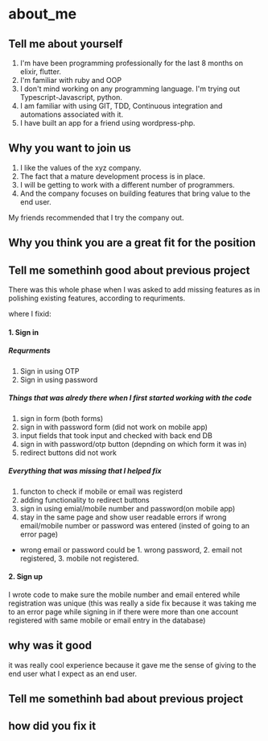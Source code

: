 # about_me

## Tell me about yourself
1. I'm have been programming professionally for the last 8 months on elixir, flutter.
2. I'm familiar with ruby and OOP
3. I don't mind working on any programming language. I'm trying out Typescript-Javascript, python.
4. I am familiar with using GIT, TDD, Continuous integration and automations associated with it. 
5. I have built an app for a friend using wordpress-php.

## Why you want to join us
1. I like the values of the xyz company.
2. The fact that a mature development process is in place.
3. I will be getting to work with a different number of programmers.
4. And the company focuses on building features that bring value to the end user.

My friends recommended that I try the company out.

## Why you think you are a great fit for the position
## Tell me somethinh good about previous project
There was this whole phase when I was asked to add missing features
as in polishing existing features, according to requriments.

where I fixid:
#### 1. Sign in
##### Requrments
1. Sign in using OTP
2. Sign in using password
##### Things that was alredy there when I first started working with the code
1. sign in form (both forms)
2. sign in with password form (did not work on mobile app)
3. input fields that took input and checked with back end DB
4. sign in with password/otp button (depnding on which form it was in)
5. redirect buttons did not work

##### Everything that was missing that I helped fix
1. functon to check if mobile or email was registerd
2. adding functionality to redirect buttons
3. sign in using emial/mobile number and password(on mobile app)
4. stay in the same page and show user readable errors if wrong email/mobile number or password was entered (insted of going to an error page)
 -  wrong email or password could be 1. wrong password, 2. email not registered, 3. mobile not registered.
 
 #### 2. Sign up
 I wrote code to make sure the mobile number and email entered while registration was unique (this was really a side fix because it was taking me to an error page while signing in if there were more than one account registered with same mobile or email entry in the database)
 
## why was it good
it was really cool experience because it gave me the sense of giving to the end user what I expect as an end user.

## Tell me somethinh bad about previous project
## how did you fix it
